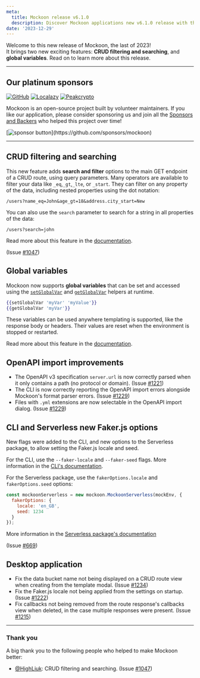 ```yaml
---
meta:
  title: Mockoon release v6.1.0
  description: Discover Mockoon applications new v6.1.0 release with the new callbacks feature, CLI import/export commands, bug fixes and more.
date: '2023-12-29'
---
```


Welcome to this new release of Mockoon, the last of 2023!  
It brings two new exciting features: **CRUD filtering and searching**, and **global variables**. Read on to learn more about this release.

---

## Our platinum sponsors

[![GitHub](https://mockoon.com/images/sponsors/github.png)](https://github.blog/2023-04-12-github-accelerator-our-first-cohort-and-whats-next/)
[![Localazy](https://mockoon.com/images/sponsors/localazy.png)](https://localazy.com/register?ref=a9CiDC61gOac-azO)
[![Peakcrypto](https://mockoon.com/images/sponsors/peakcrypto.png)](https://www.peakcrypto.com/)

Mockoon is an open-source project built by volunteer maintainers. If you like our application, please consider sponsoring us and join all the [Sponsors and Backers](https://github.com/mockoon/mockoon/blob/main/backers.md) who helped this project over time!

[![sponsor button](https://mockoon.com/images/sponsor-btn-250.png?)](https://github.com/sponsors/mockoon)

---

## CRUD filtering and searching

This new feature adds **search and filter** options to the main GET endpoint of a CRUD route, using query parameters. Many operators are available to filter your data like `_eq`,`_gt`,`_lte`, or `_start`. They can filter on any property of the data, including nested properties using the dot notation:

`/users?name_eq=John&age_gt=18&address.city_start=New`

You can also use the `search` parameter to search for a string in all properties of the data:

`/users?search=john`

Read more about this feature in the [documentation](https://mockoon.com/docs/latest/api-endpoints/crud-routes/#filtering-sorting-and-pagination-on-the-main-get-route).

(Issue [#1047](https://github.com/mockoon/mockoon/issues/1047))

## Global variables

Mockoon now supports **global variables** that can be set and accessed using the [`setGlobalVar`](https://mockoon.com/docs/latest/templating/mockoon-helpers/#setglobalvar) and [`getGlobalVar`](https://mockoon.com/docs/latest/templating/mockoon-helpers/#getglobalvar) helpers at runtime.

```handlebars
{{setGlobalVar 'myVar' 'myValue'}}
{{getGlobalVar 'myVar'}}
```

These variables can be used anywhere templating is supported, like the response body or headers. Their values are reset when the environment is stopped or restarted.

Read more about this feature in the [documentation](https://mockoon.com/docs/latest/global-variables/overview/).

## OpenAPI import improvements

- The OpenAPI v3 specification `server.url` is now correctly parsed when it only contains a path (no protocol or domain). (Issue [#1221](https://github.com/mockoon/mockoon/issues/1221))
- The CLI is now correctly reporting the OpenAPI import errors alongside Mockoon's format parser errors. (Issue [#1229](https://github.com/mockoon/mockoon/issues/1229))
- Files with `.yml` extensions are now selectable in the OpenAPI import dialog. (Issue [#1229](https://github.com/mockoon/mockoon/issues/1229))

## CLI and Serverless new Faker.js options

New flags were added to the CLI, and new options to the Serverless package, to allow setting the Faker.js locale and seed.

For the CLI, use the `--faker-locale` and `--faker-seed` flags. More information in the [CLI's documentation](https://github.com/mockoon/mockoon/blob/main/packages/cli/README.md#fakerjs-options).

For the Serverless package, use the `fakerOptions.locale` and `fakerOptions.seed` options:

```javascript
const mockoonServerless = new mockoon.MockoonServerless(mockEnv, {
  fakerOptions: {
    locale: 'en_GB',
    seed: 1234
  }
});
```

More information in the [Serverless package's documentation](https://github.com/mockoon/mockoon/blob/main/packages/serverless/README.md#fakerjs-options)

(Issue [#669](https://github.com/mockoon/mockoon/issues/669))

## Desktop application

- Fix the data bucket name not being displayed on a CRUD route view when creating from the template modal. (Issue [#1234](https://github.com/mockoon/mockoon/issues/1234))
- Fix the Faker.js locale not being applied from the settings on startup. (Issue [#1222](https://github.com/mockoon/mockoon/issues/1222))
- Fix callbacks not being removed from the route response's callbacks view when deleted, in the case multiple responses were present. (Issue [#1215](https://github.com/mockoon/mockoon/issues/1215))

---

### Thank you

A big thank you to the following people who helped to make Mockoon better:

- [@HighLiuk](https://github.com/HighLiuk): CRUD filtering and searching. (Issue [#1047](https://github.com/mockoon/mockoon/issues/1047))
